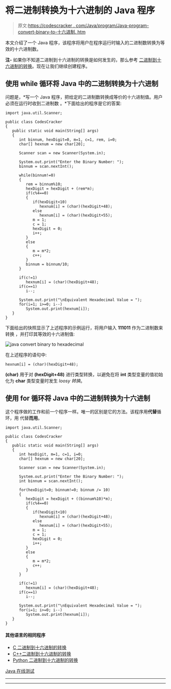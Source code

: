 # 将二进制转换为十六进制的 Java 程序

> 原文:[https://codescracker . com/Java/program/Java-program-convert-binary-to-十六进制. htm](https://codescracker.com/java/program/java-program-convert-binary-to-hexadecimal.htm)

本文介绍了一个 Java 程序，该程序将用户在程序运行时输入的二进制数转换为等效的十六进制数。

**注-** 如果你不知道二进制到十六进制的转换是如何发生的，那么参考 [二进制到十六进制的转换](/computer-fundamental/binary-to-hexadecimal.htm)。现在让我们继续创建程序。

## 使用 while 循环将 Java 中的二进制转换为十六进制

问题是，*写一个 Java 程序，把给定的二进制数转换成等价的十六进制值。用户必须在运行时收到二进制数 。*下面给出的程序是它的答案:

```
import java.util.Scanner;

public class CodesCracker
{
   public static void main(String[] args)
   {
      int binnum, hexDigit=0, m=1, c=1, rem, i=0;
      char[] hexnum = new char[20];

      Scanner scan = new Scanner(System.in);

      System.out.print("Enter the Binary Number: ");
      binnum = scan.nextInt();

      while(binnum!=0)
      {
         rem = binnum%10;
         hexDigit = hexDigit + (rem*m);
         if(c%4==0)
         {
            if(hexDigit<10)
               hexnum[i] = (char)(hexDigit+48);
            else
               hexnum[i] = (char)(hexDigit+55);
            m = 1;
            c = 1;
            hexDigit = 0;
            i++;
         }
         else
         {
            m = m*2;
            c++;
         }
         binnum = binnum/10;
      }

      if(c!=1)
         hexnum[i] = (char)(hexDigit+48);
      if(c==1)
         i--;

      System.out.print("\nEquivalent Hexadecimal Value = ");
      for(i=1; i>=0; i--)
         System.out.print(hexnum[i]);
   }
}
```

下面给出的快照显示了上述程序的示例运行，将用户输入 **111011** 作为二进制数来转换 ，并打印其等效的十六进制值:

![java convert binary to hexadecimal](../Images/deeeaa645b15b8a5b77c93e35baa1d68.png)

在上述程序的语句中:

```
hexnum[i] = (char)(hexDigit+48);
```

**(char)** 用于对 **(hexDigit+48)** 进行类型转换，以避免在将 **int** 类型变量的值初始化为 **char** 类型变量时发生 *loosy 转换*。

## 使用 for 循环将 Java 中的二进制转换为十六进制

这个程序做的工作和前一个程序一样。唯一的区别是它的方法。该程序用**代替**循环，用 代替**而用**。

```
import java.util.Scanner;

public class CodesCracker
{
   public static void main(String[] args)
   {
      int hexDigit, m=1, c=1, i=0;
      char[] hexnum = new char[20];

      Scanner scan = new Scanner(System.in);

      System.out.print("Enter the Binary Number: ");
      int binnum = scan.nextInt();

      for(hexDigit=0; binnum!=0; binnum /= 10)
      {
         hexDigit = hexDigit + ((binnum%10)*m);
         if(c%4==0)
         {
            if(hexDigit<10)
               hexnum[i] = (char)(hexDigit+48);
            else
               hexnum[i] = (char)(hexDigit+55);
            m = 1;
            c = 1;
            hexDigit = 0;
            i++;
         }
         else
         {
            m = m*2;
            c++;
         }
      }

      if(c!=1)
         hexnum[i] = (char)(hexDigit+48);
      if(c==1)
         i--;

      System.out.print("\nEquivalent Hexadecimal Value = ");
      for(i=1; i>=0; i--)
         System.out.print(hexnum[i]);
   }
}
```

#### 其他语言的相同程序

*   [C 二进制到十六进制的转换](/c/program/c-program-convert-binary-to-hexadecimal.htm)
*   [C++二进制到十六进制的转换](/cpp/program/cpp-program-convert-binary-to-hexadecimal.htm)
*   [Python 二进制到十六进制的转换](/python/program/python-program-convert-binary-to-hexadecimal.htm)

[Java 在线测试](/exam/showtest.php?subid=1)

* * *

* * *